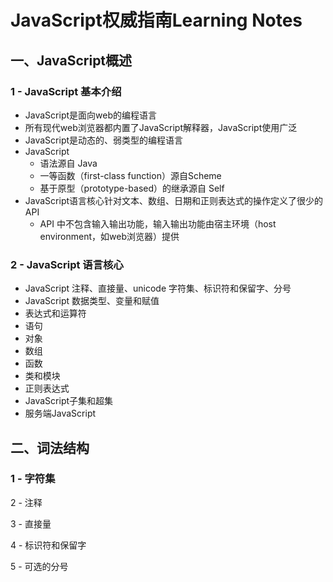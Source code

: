 # JavaScript权威指南Learning Notes

## 一、JavaScript概述

### 1 - JavaScript 基本介绍

- JavaScript是面向web的编程语言
- 所有现代web浏览器都内置了JavaScript解释器，JavaScript使用广泛
- JavaScript是动态的、弱类型的编程语言
- JavaScript
    - 语法源自 Java
    - 一等函数（first-class function）源自Scheme
    - 基于原型（prototype-based）的继承源自 Self
- JavaScript语言核心针对文本、数组、日期和正则表达式的操作定义了很少的API
    - API 中不包含输入输出功能，输入输出功能由宿主环境（host environment，如web浏览器）提供

### 2 - JavaScript 语言核心

- JavaScript 注释、直接量、unicode 字符集、标识符和保留字、分号
- JavaScript 数据类型、变量和赋值
- 表达式和运算符
- 语句
- 对象
- 数组
- 函数
- 类和模块
- 正则表达式
- JavaScript子集和超集
- 服务端JavaScript

## 二、词法结构

### 1 - 字符集

2 - 注释

3 - 直接量

4 - 标识符和保留字

5 - 可选的分号